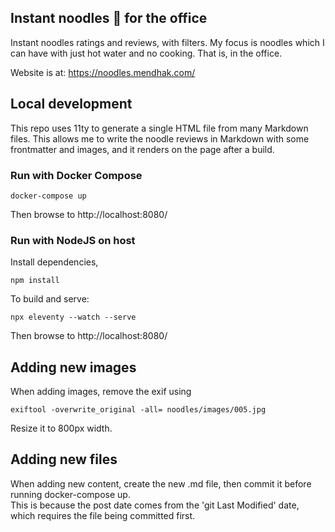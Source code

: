 
## Instant noodles 🍜 for the office

Instant noodles ratings and reviews, with filters. My focus is noodles which I can have with just hot water and no cooking. That is, in the office.

Website is at: https://noodles.mendhak.com/


## Local development

This repo uses 11ty to generate a single HTML file from many Markdown files.  This allows me to write the noodle reviews in Markdown with some frontmatter and images, and it renders on the page after a build. 

### Run with Docker Compose

    docker-compose up

Then browse to http://localhost:8080/

### Run with NodeJS on host

Install dependencies, 

    npm install

To build and serve: 

    npx eleventy --watch --serve

Then browse to http://localhost:8080/


## Adding new images

When adding images, remove the exif using

    exiftool -overwrite_original -all= noodles/images/005.jpg

Resize it to 800px width.      

## Adding new files

When adding new content, create the new .md file, then commit it before running docker-compose up.  
This is because the post date comes from the 'git Last Modified' date, which requires the file being committed first. 
    